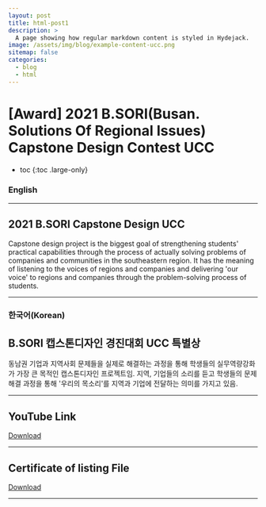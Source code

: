 ```yaml
---
layout: post
title: html-post1
description: >
  A page showing how regular markdown content is styled in Hydejack.
image: /assets/img/blog/example-content-ucc.png
sitemap: false
categories:
  - blog
  - html
---
```


# [Award] 2021 B.SORI(Busan. Solutions Of Regional Issues) Capstone Design Contest UCC

* toc
{:toc .large-only}

### English
---
## 2021 B.SORI Capstone Design UCC
 Capstone design project is the biggest goal of strengthening students' practical capabilities through the process of actually solving problems of companies and communities in the southeastern region. It has the meaning of listening to the voices of regions and companies and delivering 'our voice' to regions and companies through the problem-solving process of students.
  
---

### 한국어(Korean)
## B.SORI 캡스톤디자인 경진대회 UCC 특별상
  
  동남권 기업과 지역사회 문제들을 실제로 해결하는 과정을 통해 학생들의 실무역량강화가 가장 큰 목적인 캡스톤디자인 프로젝트임.
  지역, 기업들의 소리를 듣고 학생들의 문제해결 과정을 통해 '우리의 목소리'를 지역과 기업에 전달하는 의미를 가지고 있음.

---

## YouTube Link
[Download](https://bit.ly/3Q1UYBj)

---

## Certificate of listing File
[Download](https://bit.ly/3GUuDRz)

---